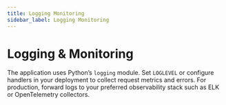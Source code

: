 ```yaml
---
title: Logging Monitoring
sidebar_label: Logging Monitoring
---
```


# Logging & Monitoring

The application uses Python’s `logging` module. Set `LOGLEVEL` or configure handlers in your deployment to collect request metrics and errors. For production, forward logs to your preferred observability stack such as ELK or OpenTelemetry collectors.
